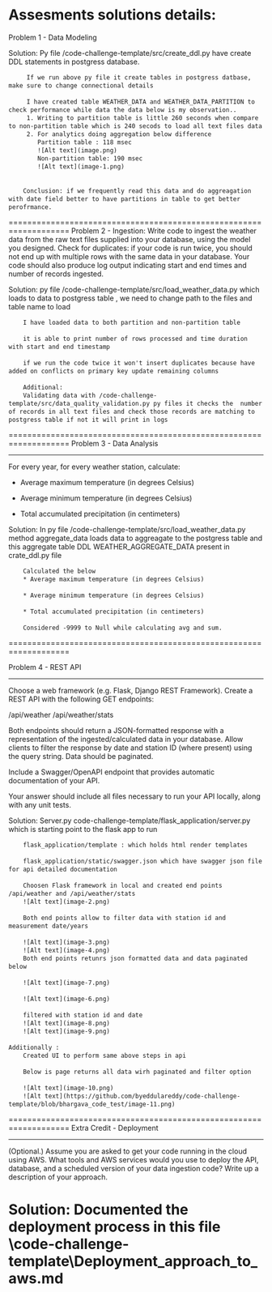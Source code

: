 Assesments solutions details:
===================================================================
Problem 1 - Data Modeling

Solution:
         Py file /code-challenge-template/src/create_ddl.py have create DDL statements in postgress database.

         If we run above py file it create tables in postgress datbase, make sure to change connectional details

         I have created table WEATHER_DATA and WEATHER_DATA_PARTITION to check performance while data the data below is my observation..
         1. Writing to partition table is little 260 seconds when compare to non-partition table which is 240 secods to load all text files data
         2. For analytics doing aggregation below difference
            Partition table : 118 msec
            ![Alt text](image.png)
            Non-partition table: 190 msec
            ![Alt text](image-1.png)


        Conclusion: if we frequently read this data and do aggreagation with date field better to have partitions in table to get better perofrmance.
===================================================================
Problem 2 - Ingestion:
Write code to ingest the weather data from the raw text files supplied into your database, using the model you designed. Check for duplicates: if your code is run twice, you should not end up with multiple rows with the same data in your database. Your code should also produce log output indicating start and end times and number of records ingested.


Solution:
        py file /code-challenge-template/src/load_weather_data.py
        which loads to data to postgress table , we need to change path to the files and table name to load

        I have loaded data to both partition and non-partition table

        it is able to print number of rows processed and time duration with start and end timestamp

        if we run the code twice it won't insert duplicates because have added on conflicts on primary key update remaining columns

        Additional: 
        Validating data with /code-challenge-template/src/data_quality_validation.py py files it checks the  number of records in all text files and check those records are matching to postgress table if not it will print in logs

===================================================================
Problem 3 - Data Analysis

-------------------------

For every year, for every weather station, calculate:

* Average maximum temperature (in degrees Celsius)

* Average minimum temperature (in degrees Celsius)

* Total accumulated precipitation (in centimeters)

Solution: 
       In  py file /code-challenge-template/src/load_weather_data.py
        method aggregate_data loads data to aggreagate to the postgress table and this aggregate table DDL WEATHER_AGGREGATE_DATA present in crate_ddl.py file

        Calculated the below 
        * Average maximum temperature (in degrees Celsius)

        * Average minimum temperature (in degrees Celsius)

        * Total accumulated precipitation (in centimeters)

        Considered -9999 to Null while calculating avg and sum.
===================================================================

Problem 4 - REST API

--------------------

Choose a web framework (e.g. Flask, Django REST Framework). Create a REST API with the following GET endpoints:

/api/weather
/api/weather/stats

Both endpoints should return a JSON-formatted response with a representation of the ingested/calculated data in your database. Allow clients to filter the response by date and station ID (where present) using the query string. Data should be paginated.

Include a Swagger/OpenAPI endpoint that provides automatic documentation of your API.

Your answer should include all files necessary to run your API locally, along with any unit tests.

Solution:
        Server.py code-challenge-template/flask_application/server.py which is starting point to the flask app to run

        flask_application/template : which holds html render templates

        flask_application/static/swagger.json which have swagger json file for api detailed documentation

        Choosen Flask framework in local and created end points /api/weather and /api/weather/stats
        ![Alt text](image-2.png)

        Both end points allow to filter data with station id and measurement date/years

        ![Alt text](image-3.png)
        ![Alt text](image-4.png)
        Both end points retunrs json formatted data and data paginated below

        ![Alt text](image-7.png)

        ![Alt text](image-6.png)

        filtered with station id and date
        ![Alt text](image-8.png)
        ![Alt text](image-9.png)

    Additionally :
        Created UI to perform same above steps in api

        Below is page returns all data wirh paginated and filter option

        ![Alt text](image-10.png)
        ![Alt text](https://github.com/byeddulareddy/code-challenge-template/blob/bhargava_code_test/image-11.png)






===================================================================
Extra Credit - Deployment

-------------------------

(Optional.) Assume you are asked to get your code running in the cloud using AWS. What tools and AWS services would you use to deploy the API, database, and a scheduled version of your data ingestion code? Write up a description of your approach.


Solution: 
        Documented the deployment process in this file
       \code-challenge-template\Deployment_approach_to_aws.md
===================================================================
